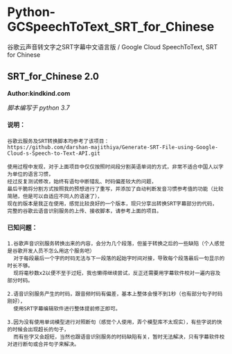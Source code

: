 # Python-GCSpeechToText_SRT_for_Chinese
谷歌云声音转文字之SRT字幕中文语言版 / Google Cloud SpeechToText, SRT for Chinese
## SRT_for_Chinese 2.0
**Author:kindkind.com**

*脚本编写于 python 3.7*

#### 说明：
```
谷歌云服务及SRT转换脚本均参考了该项目：
https://github.com/darshan-majithiya/Generate-SRT-File-using-Google-Cloud-s-Speech-to-Text-API.git

使用过程中发现，对于上面项目中仅仅按照时间段分割英语单词的方式，非常不适合中国人以字为单位的语言习惯，
经过反复测试修改，始终有语句中断错乱、时码偏差较大的问题，
最后干脆将分割方式按照我的预想进行了重写，并添加了自动判断发音习惯参考值的功能（比较简陋，但是可以自适应不同人的语速了），
现在的版本是我正在使用，感觉比较良好的一个版本，现只分享出转换SRT字幕部分的代码，
完整的谷歌云语音识别服务的上传、接收脚本，请参考上面的项目。
```

#### 已知问题：
```
1.谷歌声音识别服务转换出来的内容，会分为几个段落，但鉴于转换之后的一些缺陷（个人感觉是谷歌开发人员不怎么用这个服务吧）
  对于每段最后一个字的时码无法与下一段落的起始字时间对接，导致每个段落最后一句显示的时长不够。
  现将毫秒数x2以便不至于过短，我也懒得继续尝试，反正还需要用字幕软件校对一遍内容及部分时码。
  
2.语音识别服务产生的时码，跟音频时码有偏差，基本上整体会慢不到1秒（也有部分句子时码刚好），
  使用SRT字幕编辑软件进行整体提前修正即可。
  
3.因为没有使用单词模型进行对照断句（感觉个人使用，弄个模型库不太现实），有些字说的快的时候会出现超长的句子，
  而有些字又会超短，当然也跟语音识别服务的时码缺陷有关，暂时无法解决，只有字幕软件校对进行断句或合并句子来解决。
```
